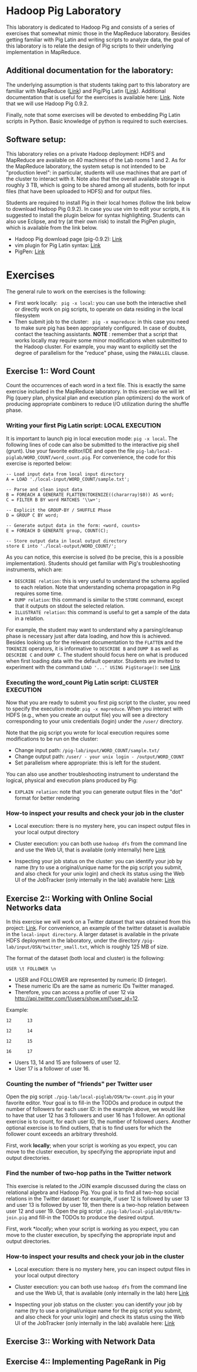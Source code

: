# Hadoop Pig Laboratory

This laboratory is dedicated to Hadoop Pig and consists of a series of exercises that somewhat mimic those in the MapReduce laboratory. Besides getting familiar with Pig Latin and writing scripts to analyze data, the goal of this laboratory is to relate the design of Pig scripts to their underlying implementation in MapReduce.


## Additional documentation for the laboratory:
The underlying assumption is that students taking part to this laboratory are familiar with MapReduce ([Link][mr-tutorial]) and Pig/Pig Latin ([Link][pig-tutorial]).
Additional documentation that is useful for the exercises is available here: [Link][pig-doc]. Note that we will use Hadoop Pig 0.9.2.


Finally, note that some exercises will be devoted to embedding Pig Latin scripts in Python. Basic knowledge of python is required to such exercises.

[mr-tutorial]: http://www.eurecom.fr/~michiard/teaching/clouds/tutorial-mapreduce.pdf "MapReduce Tutorial"
[pig-tutorial]: http://www.eurecom.fr/~michiard/teaching/clouds/tutorial-high_level.pdf "Pig Tutorial"
[pig-doc]: http://pig.apache.org/docs/r0.9.2/ "Pig Documentation"

## Software setup:
This laboratory relies on a private Hadoop deployment: HDFS and MapReduce are available on 40 machines of the Lab rooms 1 and 2. As for the MapReduce laboratory, the system setup is not intended to be "production level": in particular, students will use machines that are part of the cluster to interact with it. Note also that the overall available storage is roughly 3 TB, which is going to be shared among all students, both for input files (that have been uploaded to HDFS) and for output files.


Students are required to install Pig in their local homes (follow the link below to download Hadoop Pig 0.9.2). In case you use vim to edit your scripts, it is suggested to install the plugin below for syntax highlighting. Students can also use Eclipse, and try (at their own risk) to install the PigPen plugin, which is available from the link below.

+ Hadoop Pig download page (pig-0.9.2): [Link][pig-download]
+ vim plugin for Pig Latin syntax: [Link][vim-pig]
+ PigPen: [Link][pig-pen]

[pig-download]: http://apache.multidist.com/pig/pig-0.9.2/pig-0.9.2.tar.gz "Pig download"
[vim-pig]: http://www.vim.org/scripts/script.php?script_id=2186 "vim Pig plugin"
[pig-pen]: https://issues.apache.org/jira/browse/PIG-366 "Pig Eclipse plugin"

# Exercises
The general rule to work on the exercises is the following:

+ First work locally: ``` pig -x local```: you can use both the interactive shell or directly work on pig scripts, to operate on data residing in the local filesystem
+ Then submit job to the cluster: ``` pig -x mapreduce```: in this case you need to make sure pig has been appropriately configured. In case of doubts, contact the teaching assistants. **NOTE** : remember that a script that works locally may require some minor modifications when submitted to the Hadoop cluster. For example, you may want to explicitly set the degree of parallelism for the "reduce" phase, using the ```PARALLEL``` clause.

## Exercise 1:: Word Count

Count the occurrences of each word in a text file. This is exactly the same exercise included in the MapReduce laboratory. In this exercise we will let Pig (query plan, physical plan and execution plan optimizers) do the work of producing appropriate combiners to reduce I/O utilization during the shuffle phase.

### Writing your first Pig Latin script: **LOCAL EXECUTION**
It is important to launch pig in local execution mode: ```pig -x local```. The following lines of code can also be submitted to the interactive pig shell (grunt). Use your favorite editor/IDE and open the file ```pig-lab/local-piglab/WORD_COUNT/word_count.pig```. For convenience, the code for this exercise is reported below:

```
-- Load input data from local input directory
A = LOAD './local-input/WORD_COUNT/sample.txt';

-- Parse and clean input data
B = FOREACH A GENERATE FLATTEN(TOKENIZE((chararray)$0)) AS word;
C = FILTER B BY word MATCHES '\\w+';

-- Explicit the GROUP-BY / SHUFFLE Phase
D = GROUP C BY word;

-- Generate output data in the form: <word, counts>
E = FOREACH D GENERATE group, COUNT(C);

-- Store output data in local output directory
store E into './local-output/WORD_COUNT/';
```

As you can notice, this exercise is solved (to be precise, this is a possible implementation). Students should get familiar with Pig's troubleshooting instruments, which are:

+ ```DESCRIBE relation```: this is very useful to understand the schema applied to each relation. Note that understanding schema propagation in Pig requires some time.
+ ```DUMP relation```: this command is similar to the ```STORE``` command, except that it outputs on stdout the selected relation.
+ ```ILLUSTRATE relation```: this command is useful to get a sample of the data in a relation.

For example, the student may want to understand why a parsing/cleanup phase is necessary just after data loading, and how this is achieved. Besides looking up for the relevant documentation to the ```FLATTEN``` and the ```TOKENIZE``` operators, it is informative to ```DESCRIBE B``` and ```DUMP B``` as well as ```DESCRIBE C``` and ```DUMP C```. The student should focus here on what is produced when first loading data with the default operator. Students are invited to experiment with the command ```LOAD '...' USING PigStorage()```: see [Link][pig-load]

[pig-load]: http://pig.apache.org/docs/r0.9.2/basic.html#load "Pig Load"

### Executing the word_count Pig Latin script: **CLUSTER EXECUTION**
Now that you are ready to submit you first pig script to the cluster, you need to specify the execution mode: ```pig -x mapreduce```. When you interact with HDFS (e.g., when you create an output file) you will see a directory corresponding to your unix credentials (login) under the ```/user/``` directory.


Note that the pig script you wrote for local execution requires some modifications to be run on the cluster:

+ Change input path: ```/pig-lab/input/WORD_COUNT/sample.txt/```
+ Change output path: ```/user/ - your unix login - /output/WORD_COUNT```
+ Set parallelism where appropriate: this is left for the student.

You can also use another troubleshooting instrument to understand the logical, physical and execution plans produced by Pig:

+ ```EXPLAIN relation```: note that you can generate output files in the "dot" format for better rendering

### How-to inspect your results and check your job in the cluster

+ Local execution: there is no mystery here, you can inspect output files in your local output directory

+ Cluster execution: you can both use ```hadoop dfs``` from the command line and use the Web UI, that is available (only internally) here [Link][nn]

+ Inspecting your job status on the cluster: you can identify your job by name (try to use a original/unique name for the pig script you submit, and also check for your unix login) and check its status using the Web UI of the JobTracker (only internally in the lab) available here: [Link][jt]

[nn]: http://lhoste.eurecom.fr:51070 "HDFS"
[jt]: http://lhoste.eurecom.fr:51030 "Job Tracker"

## Exercise 2:: Working with Online Social Networks data
In this exercise we will work on a Twitter dataset that was obtained from this project: [Link][tw-data]. For convenience, an example of the twitter dataset is available in the ```local-input directory```. A larger dataset is available in the private HDFS deployment in the laboratory, under the directory ```/pig-lab/input/OSN/twitter_small.txt```, which is roughly 125 MB of size.

The format of the dataset (both local and cluster) is the following:

```USER \t FOLLOWER \n ```

+ USER and FOLLOWER are represented by numeric ID (integer). 
+ These numeric IDs are the same as numeric IDs Twitter managed.
+ Therefore, you can access a profile of user 12 via http://api.twitter.com/1/users/show.xml?user_id=12.

Example:
```
12   	13

12   	14

12   	15

16   	17
```

+ Users 13, 14 and 15 are followers of user 12.
+ User 17 is a follower of user 16.

### Counting the number of "friends" per Twitter user
Open the pig script ```./pig-lab/local-piglab/OSN/tw-count.pig``` in your favorite editor. Your goal is to fill-in the TODOs and produce in output the number of followers for each user ID: in the example above, we would like to have that user 12 has 3 followers and user 16 has 1 follower.
An optional exercise is to count, for each user ID, the number of followed users. Another optional exercise is to find outliers, that is to find users for which the follower count exceeds an arbitrary threshold.

First, work **locally**; when your script is working as you expect, you can move to the cluster execution, by specifying the appropriate input and output directories.

[tw-data]: http://an.kaist.ac.kr/traces/WWW2010.html "Twitter datasets" 


### Find the number of two-hop paths in the Twitter network
This exercise is related to the JOIN example discussed during the class on relational algebra and Hadoop Pig. You goal is to find all two-hop social relations in the Twitter dataset: for example, if user 12 is followed by user 13 and user 13 is followed by user 19, then there is a two-hop relation between user 12 and user 19. Open the pig script ```./pig-lab/local-piglab/OSN/tw-join.pig``` and fill-in the TODOs to produce the desired output.

First, work **locally*; when your script is working as you expect, you can move to the cluster execution, by specifying the appropriate input and output directories.

### How-to inspect your results and check your job in the cluster

+ Local execution: there is no mystery here, you can inspect output files in your local output directory

+ Cluster execution: you can both use ```hadoop dfs``` from the command line and use the Web UI, that is available (only internally in the lab) here [Link][nn]

+ Inspecting your job status on the cluster: you can identify your job by name (try to use a original/unique name for the pig script you submit, and also check for your unix login) and check its status using the Web UI of the JobTracker (only internally in the lab) available here: [Link][jt]

[nn]: http://lhoste.eurecom.fr:51070 "HDFS"
[jt]: http://lhoste.eurecom.fr:51030 "Job Tracker"

## Exercise 3:: Working with Network Data

## Exercise 4:: Implementing PageRank in Pig



